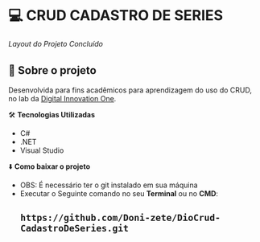 
 # :computer:  CRUD CADASTRO DE SERIES
######  Layout do Projeto Concluído


## :rocket: Sobre o projeto

Desenvolvida para fins acadêmicos para aprendizagem do uso do CRUD, no lab da [Digital Innovation One](https://web.digitalinnovation.one/track/decola-tech?tab=path). 


:hammer_and_wrench: **Tecnologias Utilizadas**
*  C#
* .NET
* Visual Studio

:arrow_down: **Como baixar o projeto**


* OBS: É necessário ter o git instalado em sua máquina
* Executar o Seguinte comando no seu **Terminal**  ou no **CMD**: 
  ## `https://github.com/Doni-zete/DioCrud-CadastroDeSeries.git`

  
